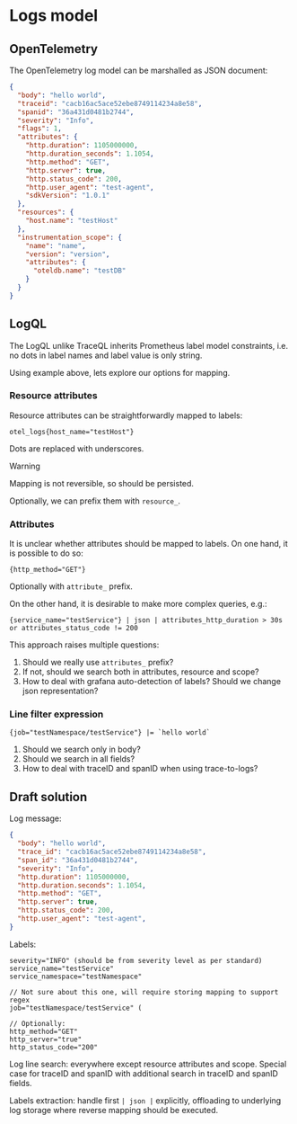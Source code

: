 # Logs model

## OpenTelemetry

The OpenTelemetry log model can be marshalled as JSON document:

```json
{
  "body": "hello world",
  "traceid": "cacb16ac5ace52ebe8749114234a8e58",
  "spanid": "36a431d0481b2744",
  "severity": "Info",
  "flags": 1,
  "attributes": {
    "http.duration": 1105000000,
    "http.duration_seconds": 1.1054,
    "http.method": "GET",
    "http.server": true,
    "http.status_code": 200,
    "http.user_agent": "test-agent",
    "sdkVersion": "1.0.1"
  },
  "resources": {
    "host.name": "testHost"
  },
  "instrumentation_scope": {
    "name": "name",
    "version": "version",
    "attributes": {
      "oteldb.name": "testDB"
    }
  }
}
```

## LogQL

The LogQL unlike TraceQL inherits Prometheus label model constraints, i.e. no dots in label names
and label value is only string.

Using example above, lets explore our options for mapping.

### Resource attributes

Resource attributes can be straightforwardly mapped to labels:

```
otel_logs{host_name="testHost"}
```

Dots are replaced with underscores. 

> [!WARNING]  
> Mapping is not reversible, so should be persisted.

Optionally, we can prefix them with `resource_`.

### Attributes

It is unclear whether attributes should be mapped to labels.
On one hand, it is possible to do so:

```
{http_method="GET"}
```

Optionally with `attribute_` prefix.

On the other hand, it is desirable to make more complex queries, e.g.:

```
{service_name="testService"} | json | attributes_http_duration > 30s or attributes_status_code != 200 
```

This approach raises multiple questions:
1. Should we really use `attributes_` prefix?
2. If not, should we search both in attributes, resource and scope?
3. How to deal with grafana auto-detection of labels? Should we change json representation?

### Line filter expression

```
{job="testNamespace/testService"} |= `hello world`
```

1. Should we search only in body?
2. Should we search in all fields?
3. How to deal with traceID and spanID when using trace-to-logs?


## Draft solution

Log message:

```json
{
  "body": "hello world",
  "trace_id": "cacb16ac5ace52ebe8749114234a8e58",
  "span_id": "36a431d0481b2744",
  "severity": "Info",
  "http.duration": 1105000000,
  "http.duration.seconds": 1.1054,
  "http.method": "GET",
  "http.server": true,
  "http.status_code": 200,
  "http.user_agent": "test-agent",
}
```

Labels:

```
severity="INFO" (should be from severity level as per standard)
service_name="testService"
service_namespace="testNamespace"

// Not sure about this one, will require storing mapping to support regex
job="testNamespace/testService" (

// Optionally:
http_method="GET"
http_server="true"
http_status_code="200"
```

Log line search: everywhere except resource attributes and scope.
Special case for traceID and spanID with additional search in traceID and spanID fields.

Labels extraction: handle first `| json |` explicitly, offloading to underlying log storage
where reverse mapping should be executed.